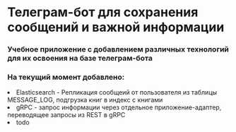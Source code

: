 # Телеграм-бот для сохранения сообщений и важной информации
### Учебное приложение с добавлением различных технологий для их освоения на базе телеграм-бота

### На текущий момент добавлено:
<li> Elasticsearch - Репликация сообщеий от пользователя из таблицы MESSAGE_LOG, подгрузка книг в индекс с книгами
<li> gRPC - запрос информации через отдельное приложение-адаптер, переводящее запросы из REST в gRPC
<li> todo
